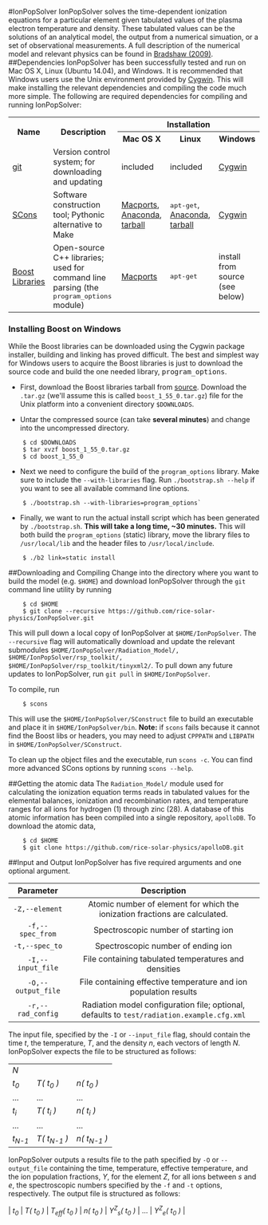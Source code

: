 #IonPopSolver
IonPopSolver solves the time-dependent ionization equations for a particular element given tabulated values of the plasma electron temperature and density. These tabulated values can be the solutions of an analytical model, the output from a numerical simuation, or a set of observational measurements. A full description of the numerical model and relevant physics can be found in [Bradshaw (2009)](http://adsabs.harvard.edu/abs/2009A%26A...502..409B).
##Dependencies
IonPopSolver has been successfully tested and run on Mac OS X, Linux (Ubuntu 14.04), and Windows. It is recommended that Windows users use the Unix environment provided by <a href="https://www.cygwin.com/">Cygwin</a>. This will make installing the relevant dependencies and compiling the code much more simple. The following are required dependencies for compiling and running IonPopSolver:
 
<table>
  <tr>
    <th align="center" rowspan="2">Name</th>
    <th align="center" rowspan="2">Description</th>
	<th align="center" colspan="3">Installation</th>
  </tr>
  <tr>
    <th align="center">Mac OS X</th>
	<th align="center">Linux</th>
	<th align="center">Windows</th>
  </tr>
  <tr>
	  <td><a href="https://git-scm.com/">git</a></td>
	  <td>Version control system; for downloading and updating</td>
	  <td>included</td>
	  <td>included</td>
	  <td><a href="https://www.cygwin.com/">Cygwin</a></td>
  </tr>
  <tr>
	  <td><a href="http://scons.org/">SCons</a></td>
	  <td>Software construction tool; Pythonic alternative to Make</td>
	  <td><a href="https://www.macports.org/">Macports</a>, <a href="https://www.continuum.io/downloads">Anaconda</a>, <a href="http://scons.org/pages/download.html">tarball</a></td>
	  <td><tt>apt-get</tt>, <a href="https://www.continuum.io/downloads">Anaconda</a>, <a href="http://scons.org/pages/download.html">tarball</a></td>
	  <td><a href="https://www.cygwin.com/">Cygwin</a></td>
  </tr>
  <tr>
	  <td><a href="http://www.boost.org/">Boost Libraries</a></td>
	  <td>Open-source C++ libraries; used for command line parsing (the <tt>program_options</tt> module)</td>
	  <td><a href="https://www.macports.org/">Macports</a></td>
	  <td><tt>apt-get</tt></td>
	  <td>install from source (see below)</td>
  </tr>
</table>
 
### Installing Boost on Windows
While the Boost libraries can be downloaded using the Cygwin package installer, building and linking has proved difficult. The best and simplest way for Windows users to acquire the Boost libraries is just to download the source code and build the one needed library, <tt>program_options</tt>.

+ First, download the Boost libraries tarball from [source](http://www.boost.org/users/history/version_1_55_0.html). Download the `.tar.gz` (we'll assume this is called `boost_1_55_0.tar.gz`) file for the Unix platform into a convenient directory `$DOWNLOADS`. 

+ Untar the compressed source (can take __several minutes__) and change into the uncompressed directory.
```Shell
    $ cd $DOWNLOADS
    $ tar xvzf boost_1_55_0.tar.gz
	$ cd boost_1_55_0
```

+ Next we need to configure the build of the `program_options` library. Make sure to include the `--with-libraries` flag. Run `./bootstrap.sh --help` if you want to see all available command line options.
```Shell
    $ ./bootstrap.sh --with-libraries=program_options`
```

+ Finally, we want to run the actual install script which has been generated by `./bootstrap.sh`. __This will take a long time, ~30 minutes.__ This will both build the `program_options` (static) library, move the library files to `/usr/local/lib` and the header files to `/usr/local/include`.
```Shell
    $ ./b2 link=static install
``` 

##Downloading and Compiling
Change into the directory where you want to build the model (e.g. `$HOME`) and download IonPopSolver through the `git` command line utility by running
```Shell
    $ cd $HOME
    $ git clone --recursive https://github.com/rice-solar-physics/IonPopSolver.git
```
This will pull down a local copy of IonPopSolver at `$HOME/IonPopSolver`. The `--recursive` flag will automatically download and update the relevant submodules `$HOME/IonPopSolver/Radiation_Model/, $HOME/IonPopSolver/rsp_toolkit/, $HOME/IonPopSolver/rsp_toolkit/tinyxml2/`. To pull down any future updates to IonPopSolver, run `git pull` in `$HOME/IonPopSolver`.

To compile, run
```Shell
    $ scons
```
This will use the `$HOME/IonPopSolver/SConstruct` file to build an executable and place it in `$HOME/IonPopSolver/bin`. __Note:__ if `scons` fails because it cannot find the Boost libs or headers, you may need to adjust `CPPPATH` and `LIBPATH` in `$HOME/IonPopSolver/SConstruct`.

To clean up the object files and the executable, run `scons -c`. You can find more advanced SCons options by running `scons --help`.

##Getting the atomic data
The `Radiation_Model/` module used for calculating the ionization equation terms reads in tabulated values for the elemental balances, ionization and recombination rates, and temperature ranges for all ions for hydrogen (1) through zinc (28). A database of this atomic information has been compiled into a single repository, `apolloDB`. To download the atomic data,
```Shell
    $ cd $HOME
    $ git clone https://github.com/rice-solar-physics/apolloDB.git
```

##Input and Output
IonPopSolver has five required arguments and one optional argument.

| Parameter | Description |
|:---------:|:-----------:|
| `-Z,--element` | Atomic number of element for which the ionization fractions are calculated. |
| `-f,--spec_from` | Spectroscopic number of starting ion |
| `-t,--spec_to` | Spectroscopic number of ending ion |
| `-I,--input_file` | File containing tabulated temperatures and densities |
| `-O,--output_file` | File containing effective temperature and ion population results |
| `-r,--rad_config` | Radiation model configuration file; optional, defaults to `test/radiation.example.cfg.xml` |

The input file, specified by the `-I` or `--input_file` flag, should contain the time _t_, the temperature, _T_, and the density _n_, each vectors of length _N_. IonPopSolver expects the file to be structured as follows:

<table>
 <tr>
	  <td colspan="3"><i>N</i></td>
 </tr>
 <tr>
	  <td><i>t<sub>0</sub></i></td>
	  <td><i>T( t<sub>0</sub> )</i></td>
	  <td><i>n( t<sub>0</sub> )</i></td>
 </tr>
 <tr>
	 <td>...</td>
	 <td>...</td>
	 <td>...</td>
 </tr>
 <tr>
  <td><i>t<sub>i</sub></i></td>
  <td><i>T( t<sub>i</sub> )</i></td>
  <td><i>n( t<sub>i</sub> )</i></td>
 </tr>
 <tr>
	 <td>...</td>
	 <td>...</td>
	 <td>...</td>
 </tr>
 <tr>
  <td><i>t<sub>N-1</sub></i></td>
  <td><i>T( t<sub>N-1</sub> )</i></td>
  <td><i>n( t<sub>N-1</sub> )</i></td>
 </tr>
</table>

IonPopSolver outputs a results file to the path specified by `-O` or `--output_file` containing the time, temperature, effective temperature, and the ion population fractions, _Y_, for the element _Z_, for all ions between _s_ and _e_, the spectroscopic numbers specified by the `-f` and `-t` options, respectively. The output file is structured as follows:

|  <i>t<sub>0</sub></i> | <i>T( t<sub>0</sub> )</i> | <i>T<sub>eff</sub>( t<sub>0</sub> )</i> | <i>n( t<sub>0</sub> )</i> | <i>Y<sup>Z</sup><sub>s</sub>( t<sub>0</sub> )</i> | ... | <i>Y<sup>Z</sup><sub>e</sub>( t<sub>0</sub> )</i> |